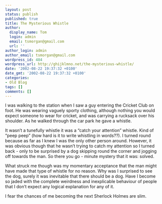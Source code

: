 ```yaml
---
layout: post
status: publish
published: true
title: The Mysterious Whistle
author:
  display_name: Tom
  login: admin
  email: tsmorgan@gmail.com
  url: ''
author_login: admin
author_email: tsmorgan@gmail.com
wordpress_id: 484
wordpress_url: http://ghijklmno.net/the-mysterious-whistle/
date: '2002-08-22 19:37:32 +0100'
date_gmt: '2002-08-22 19:37:32 +0100'
categories:
- Old Blog
tags: []
comments: []
---
```

<p>I was walking to the station when I saw a guy entering the Cricket Club on foot. He was wearing vaguely sporty clothing, although nothing you would expect someone to wear for cricket, and was carrying a rucksack over his shoulder. As he walked through the car park he gave a whistle.</p>

<p>It wasn&#8217;t a tunefully whistle it was a &#8220;catch your attention&#8221; whistle. Kind of &#8220;peep peep&#8221; (how hard is it to write whistling in words??). I turned round because as far as I knew I was the only other person around. However, it was obvious though that he wasn&#8217;t trying to catch my attention so I turned back - only to be surprised by a dog skipping round the corner and jogging off towards the man. So there you go - minute mystery that it was:  solved.</p>

<p>What struck me though was my momentary acceptance that the man might have made that type of whistle for no reason. Why was I surprised to see the dog, surely it was inevitable that there should be a dog. Have I become so jaded with the complete weirdness and inexplicable behaviour of people that I don&#8217;t expect any logical explanation for any of it.</p>

<p>I fear the chances of me becoming the next Sherlock Holmes are slim.</p>

